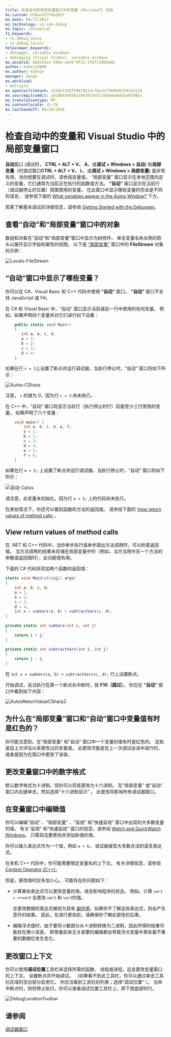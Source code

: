 ```yaml
---
title: 检查自动和局部变量窗口中的变量 |Microsoft 文档
ms.custom: H1Hack27Feb2017
ms.date: 04/17/2017
ms.technology: vs-ide-debug
ms.topic: conceptual
f1_keywords:
- vs.debug.autos
- vs.debug.locals
helpviewer_keywords:
- debugger, variable windows
- debugging [Visual Studio], variable windows
ms.assetid: bb6291e1-596d-4af0-9f22-5fd713d6b84b
author: mikejo5000
ms.author: mikejo
manager: douge
ms.workload:
- multiple
ms.openlocfilehash: 223bbf3d2f59b79214cf6acbff89946750cb312d
ms.sourcegitcommit: 3d10b93eb5b326639f3e5c19b9e6a8d1ba078de1
ms.translationtype: MT
ms.contentlocale: zh-CN
ms.lasthandoff: 04/18/2018
---
```

# <a name="inspect-variables-in-the-autos-and-locals-windows-in-visual-studio"></a>检查自动中的变量和 Visual Studio 中的局部变量窗口
**自动**窗口 (调试时， **CTRL + ALT + V、 A**，或**调试 > Windows > 自动**) 和**局部变量**（时调试窗口**CTRL + ALT + V、 L**，或**调试 > Windows > 局部变量**) 是非常有用，当你想要在调试时，请参阅变量值。 “局部变量”  窗口显示在本地范围内定义的变量，它们通常为当前正在执行的函数或方法。 **“自动”** 窗口显示在当前行（调试器停止的位置）周围使用的变量。 在此窗口中显示哪些变量的完全是不同的语言。 请参阅下面的 [What variables appear in the Autos Window?](#bkmk_whatvariables) 下方。  
  
若需了解基本调试的详细信息，请参阅 [Getting Started with the Debugger](../debugger/getting-started-with-the-debugger.md)。  
  
## <a name="looking-at-objects-in-the-autos-and-locals-windows"></a>查看“自动”和“局部变量”窗口中的对象  
数组和对象在“自动”和“局部变量”窗口中显示为树控件。 单击变量名称左侧的箭头以展开显示字段和属性的视图。 以下是 [“局部变量”](http://msdn.microsoft.com/Library/a8737776-e545-4867-91ed-51c7f031fa19) 窗口中的 **FileStream** 对象的示例：  
  
![Locals&#45;FileStream](../debugger/media/locals-filestream.png "Locals-FileStream")  
  
## <a name="bkmk_whatvariables"></a> “自动”窗口中显示了哪些变量？  
 你可以在 C#、Visual Basic 和 C++ 代码中使用 **“自动”** 窗口。 **“自动”** 窗口不支持 JavaScript 或 F#。  
  
 在 C# 和 Visual Basic 中，“自动”  窗口显示当前或前一行中使用的任何变量。 例如，如果声明四个变量并对它们进行如下设置：

```csharp
    public static void Main()
    {
       int a, b, c, d;
       a = 1;
       b = 2;
       c = 3;
       d = 4;
    }
```

 如果在行 `c = 3`上设置了断点并运行调试器，当执行停止时，“自动”  窗口将如下所示：  

 ![Autos&#45;CSharp](../debugger/media/autos-csharp.png "Autos-CSharp")  

 注意， `c` 的值为 0，因为行 `c = 3` 尚未执行。  

 在 C++ 中，“自动”  窗口将显示当前行（执行停止的行）前面至少三行使用的变量。 如果声明了六个变量：

```C++
    void main() {
        int a, b, c, d, e, f;
        a = 1;
        b = 2;
        c = 3;
        d = 4;
        e = 5;
        f = 6;
    }
```

 如果在行 `e = 5;` 上设置了断点并运行调试器，当执行停止时，“自动”  窗口将如下所示：  
  
 ![自动&#45;Cplus](../debugger/media/autos-cplus.png "自动 Cplus")  
  
 请注意，此变量未初始化，因为行 `e = 5;` 上的代码尚未执行。  
  
 在某些情况下，你还可以看到函数和方法的返回值。 请参阅下面的 [View return values of method calls](#bkmk_returnValue) 。  
  
##  <a name="bkmk_returnValue"></a> View return values of method calls  
 在 .NET 和 C++ 代码中，当你单步执行或单步跳出方法调用时，可以检查返回值。 当方法调用的结果未存储在局部变量中时（例如，当方法用作另一个方法的参数或返回值时），此功能很有用。  
  
 下面的 C# 代码将添加两个函数的返回值：  

```csharp
static void Main(string[] args)  
{  
    int a, b, c, d;  
    a = 1;  
    b = 2;  
    c = 3;  
    d = 4;  
    int x = sumVars(a, b) + subtractVars(c, d);  
}  
  
private static int sumVars(int i, int j)  
{  
    return i + j;  
}  
  
private static int subtractVars(int i, int j)  
{  
    return j - i;  
}  
```

 在 `int x = sumVars(a, b) + subtractVars(c, d);` 行上设置断点。  
  
 开始调试，且当执行在第一个断点处中断时，按 **F10（跳过）**。 你应在 **“自动”** 窗口中看到如下内容：  
  
 ![AutosReturnValueCSharp2](../debugger/media/autosreturnvaluecsharp2.png "AutosReturnValueCSharp2")  
  
## <a name="why-are-variable-values-sometimes-red-in-locals-and-autos-windows"></a>为什么在“局部变量”窗口和“自动”窗口中变量值有时是红色的？  
你可能注意到，在“局部变量”  和“自动”  窗口中一个变量的值有时是红色的。 这些是自上次评估以来更改过的变量值。 此更改可能是在上一次调试会话中进行的，或者是因为在窗口中更改了该值。  
  
## <a name="changing-the-numeric-format-of-a-variable-window"></a>更改变量窗口中的数字格式  
默认数字格式为十进制，但你可以将其更改为十六进制。 在“局部变量”  或“自动”  窗口内右键单击，然后选择“十六进制显示” 。 此更改将影响所有调试器窗口。  
  
## <a name="editing-a-value-in-a-variable-window"></a>在变量窗口中编辑值  
你可以编辑“自动” 、“局部变量” 、“监视” 和“快速监视”  窗口中出现的大多数变量的值。 有关“监视”  和“快速监视”  窗口的信息，请参阅 [Watch and QuickWatch Windows](../debugger/watch-and-quickwatch-windows.md)。 只需双击要更改并添加新值的值。  
  
你可以输入表达式作为一个值，例如 `a + b`。 调试器接受大多数合法的语言表达式。  
  
在本机 C++ 代码中，你可能需要限定变量名的上下文。 有关详细信息，请参阅 [Context Operator (C++)](../debugger/context-operator-cpp.md)。  
 
但是，更改值时应多加小心。 可能存在的问题如下：  
  
-   计算某些表达式可以更改变量的值，或会影响程序的状态。 例如，计算 `var1 = ++var2` 会更改 `var1` 和 `var2`的值。  
  
     会更改数据的表达式被视为具有 [副作用](https://en.wikipedia.org/wiki/Side_effect_\(computer_science\))，如果你不了解这些表达式，则会产生意外的结果。 因此，在进行更改前，请确保你了解此更改的后果。  
  
-   编辑浮点值时，由于要将小数部分从十进制转换为二进制，因此所得的结果可能存在微小误差。 即使看起来无关紧要的编辑都会导致浮点变量中某些最不重要的数据位发生变化。  
  
## <a name="changing-the-window-context"></a>更改窗口上下文  
你可以使用**调试位置**工具栏来选择所需的函数、 线程或进程，这会更改变量窗口的上下文。 设置断点并开始调试。 （如果看不到此工具栏，你可以通过单击工具栏区域的空白部分启用它。 你应当看到工具栏的列表；选择“调试位置” ）。 当命中断点时，则将停止执行，你可以查看调试位置工具栏上，即下图底部的行。
  
![DebugLocationToolbar](../debugger/media/debuglocationtoolbar.png "DebugLocationToolbar")   
  
## <a name="see-also"></a>请参阅  
 [调试器窗口](../debugger/debugger-windows.md)
